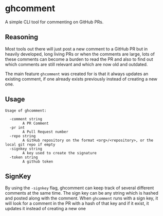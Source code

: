 # ghcomment

A simple CLI tool for commenting on GitHub PRs.

## Reasoning

Most tools out there will just post a new comment to a GitHub PR but in heavily
developed, long living PRs or when the comments are large, lots of these
comments can become a burden to read the PR and also to find out which comments
are still relevant and which are now old and outdated.

The main feature `ghcomment` was created for is that it always updates an
existing comment, if one already exists previously instead of creating a new
one.

## Usage

```
Usage of ghcomment:

  -comment string
        A PR Comment
  -pr int
        A Pull Request number
  -repo string
        A GitHub repository on the format <org>/<repository>, or the local git repo if empty
  -signkey string
        A key used to create the signature
  -token string
        A github token
```

## SignKey

By using the `-signkey` flag, ghcomment can keep track of several different
comments at the same time. The sign key can be any string which is hashed and
posted along with the comment. When `ghcomment` runs with a sign key, it will
look for a comment in the PR with a hash of that key and if it exist, it updates
it instead of creating a new one

